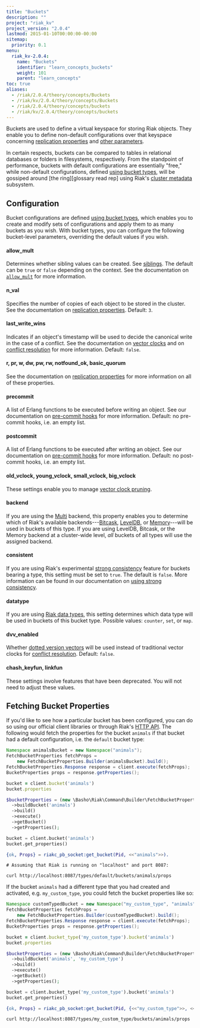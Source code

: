```yaml
---
title: "Buckets"
description: ""
project: "riak_kv"
project_version: "2.0.4"
lastmod: 2015-01-10T00:00:00-00:00
sitemap:
  priority: 0.1
menu:
  riak_kv-2.0.4:
    name: "Buckets"
    identifier: "learn_concepts_buckets"
    weight: 101
    parent: "learn_concepts"
toc: true
aliases:
  - /riak/2.0.4/theory/concepts/Buckets
  - /riak/kv/2.0.4/theory/concepts/Buckets
  - /riak/2.0.4/theory/concepts/buckets
  - /riak/kv/2.0.4/theory/concepts/buckets
---
```


[apps cluster metadata]: {{<baseurl>}}riak/kv/2.0.4/developing/app-guide/cluster-metadata
[cluster ops bucket types]: {{<baseurl>}}riak/kv/2.0.4/using/cluster-operations/bucket-types
[cluster ops strong consistency]: {{<baseurl>}}riak/kv/2.0.4/using/cluster-operations/strong-consistency
[concept causal context]: {{<baseurl>}}riak/kv/2.0.4/learn/concepts/causal-context
[concept causal context sib]: {{<baseurl>}}riak/kv/2.0.4/learn/concepts/causal-context/#siblings
[concept replication]: {{<baseurl>}}riak/kv/2.0.4/learn/concepts/replication
[concept strong consistency]: {{<baseurl>}}riak/kv/2.0.4/using/reference/strong-consistency
[config basic]: {{<baseurl>}}riak/kv/2.0.4/configuring/basic
[dev api http]: {{<baseurl>}}riak/kv/2.0.4/developing/api/http
[dev data types]: {{<baseurl>}}riak/kv/2.0.4/developing/data-types
[glossary ring]: {{<baseurl>}}riak/kv/2.0.4/learn/glossary/#ring
[plan backend leveldb]: {{<baseurl>}}riak/kv/2.0.4/setup/planning/backend/leveldb
[plan backend bitcask]: {{<baseurl>}}riak/kv/2.0.4/setup/planning/backend/bitcask
[plan backend memory]: {{<baseurl>}}riak/kv/2.0.4/setup/planning/backend/memory
[plan backend multi]: {{<baseurl>}}riak/kv/2.0.4/setup/planning/backend/multi
[usage bucket types]: {{<baseurl>}}riak/kv/2.0.4/developing/usage/bucket-types
[usage commit hooks]: {{<baseurl>}}riak/kv/2.0.4/developing/usage/commit-hooks
[usage conflict resolution]: {{<baseurl>}}riak/kv/2.0.4/developing/usage/conflict-resolution
[usage replication]: {{<baseurl>}}riak/kv/2.0.4/developing/usage/replication

Buckets are used to define a virtual keyspace for storing Riak objects.
They enable you to define non-default configurations over that keyspace
concerning [replication properties][concept replication] and [other
parameters][config basic].

In certain respects, buckets can be compared to tables in relational
databases or folders in filesystems, respectively. From the standpoint
of performance, buckets with default configurations are essentially
"free," while non-default configurations, defined [using bucket
types][cluster ops bucket types], will be gossiped around [the ring][glossary read rep] using Riak's [cluster metadata][apps cluster metadata] subsystem.

## Configuration

Bucket configurations are defined [using bucket types][cluster ops bucket types], which enables
you to create and modify sets of configurations and apply them to as
many buckets as you wish. With bucket types, you can configure the
following bucket-level parameters, overriding the default values if you
wish.

#### allow_mult

Determines whether sibling values can be created. See [siblings][concept causal context sib]. The default can be `true` or `false` depending on
the context. See the documentation on [`allow_mult`][usage bucket types] for more
information.

#### n_val

Specifies the number of copies of each object to be stored in the
cluster. See the documentation on [replication properties][usage replication]. Default:
`3`.

#### last_write_wins

Indicates if an object's timestamp will be used to decide the canonical
write in the case of a conflict. See the documentation on [vector
clocks][concept causal context] and on [conflict resolution][usage conflict resolution] for more information. Default:
`false`.

#### r, pr, w, dw, pw, rw, notfound_ok, basic_quorum

See the documentation on [replication properties][usage replication] for more information
on all of these properties.

#### precommit

A list of Erlang functions to be executed before writing an object. See
our documentation on [pre-commit hooks][usage commit hooks] for more information. Default: no pre-commit
hooks, i.e. an empty list.

#### postcommit

A list of Erlang functions to be executed after writing an object. See
our documentation on [pre-commit hooks][usage commit hooks] for more information. Default: no post-commit
hooks, i.e. an empty list.

#### old_vclock, young_vclock, small_vclock, big_vclock

These settings enable you to manage [vector clock pruning][concept causal context].

#### backend

If you are using the [Multi][plan backend multi] backend, this property enables you to
determine which of Riak's available backends---[Bitcask][plan backend bitcask], [LevelDB][plan backend leveldb], or [Memory][plan backend memory]---will be used in buckets of this type. If you are using
LevelDB, Bitcask, or the Memory backend at a cluster-wide level, _all_
buckets of all types will use the assigned backend.

#### consistent

If you are using Riak's experimental [strong consistency][concept strong consistency] feature for buckets
bearing a type, this setting must be set to `true`. The default is
`false`. More information can be found in our documentation on [using
strong consistency][cluster ops strong consistency].

#### datatype

If you are using [Riak data types][dev data types], this setting
determines which data type will be used in
buckets of this bucket type. Possible values: `counter`, `set`, or
`map`.

#### dvv_enabled

Whether [dotted version vectors][concept causal context]
will be used instead of traditional vector clocks for [conflict resolution][usage conflict resolution]. Default: `false`.

#### chash_keyfun, linkfun

These settings involve features that have been deprecated. You will not
need to adjust these values.

## Fetching Bucket Properties

If you'd like to see how a particular bucket has been configured, you
can do so using our official client libraries or through Riak's [HTTP
API][dev api http]. The following would fetch the properties for the bucket
`animals` if that bucket had a default configuration, i.e. the `default`
bucket type:

```java
Namespace animalsBucket = new Namespace("animals");
FetchBucketProperties fetchProps =
    new FetchBucketProperties.Builder(animalsBucket).build();
FetchBucketProperties.Response response = client.execute(fetchProps);
BucketProperties props = response.getProperties();
```

```ruby
bucket = client.bucket('animals')
bucket.properties
```

```php
$bucketProperties = (new \Basho\Riak\Command\Builder\FetchBucketProperties($riak))
  ->buildBucket('animals')
  ->build()
  ->execute()
  ->getBucket()
  ->getProperties();
```

```python
bucket = client.bucket('animals')
bucket.get_properties()
```

```erlang
{ok, Props} = riakc_pb_socket:get_bucket(Pid, <<"animals">>).
```

```curl
# Assuming that Riak is running on "localhost" and port 8087:

curl http://localhost:8087/types/default/buckets/animals/props
```

If the bucket `animals` had a different type that you had created and
activated, e.g. `my_custom_type`, you could fetch the bucket properties
like so:

```java
Namespace customTypedBucket = new Namespace("my_custom_type", "animals");
FetchBucketProperties fetchProps =
    new FetchBucketProperties.Builder(customTypedBucket).build();
FetchBucketProperties.Response response = client.execute(fetchProps);
BucketProperties props = response.getProperties();
```

```ruby
bucket = client.bucket_type('my_custom_type').bucket('animals')
bucket.properties
```

```php
$bucketProperties = (new \Basho\Riak\Command\Builder\FetchBucketProperties($riak))
  ->buildBucket('animals', 'my_custom_type')
  ->build()
  ->execute()
  ->getBucket()
  ->getProperties();
```

```python
bucket = client.bucket_type('my_custom_type').bucket('animals')
bucket.get_properties()
```

```erlang
{ok, Props} = riakc_pb_socket:get_bucket(Pid, {<<"my_custom_type">>, <<"animals">>}).
```

```curl
curl http://localhost:8087/types/my_custom_type/buckets/animals/props
```
